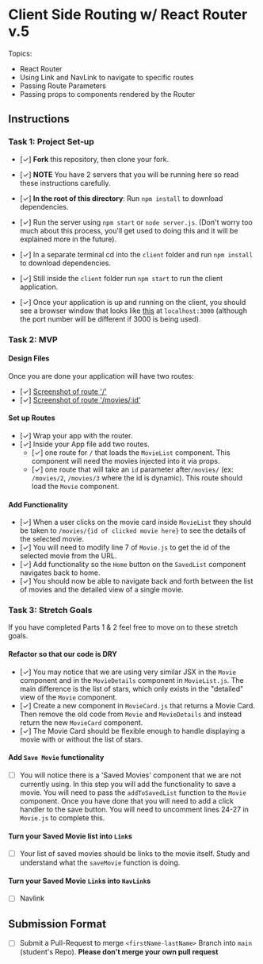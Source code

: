 # Client Side Routing w/ React Router v.5

Topics:

- React Router
- Using Link and NavLink to navigate to specific routes
- Passing Route Parameters
- Passing props to components rendered by the Router

## Instructions

### Task 1: Project Set-up

- [✓] **Fork** this repository, then clone your fork.
- [✓] **NOTE** You have 2 servers that you will be running here so read these instructions carefully.
- [✓] **In the root of this directory**: Run `npm install` to download dependencies.
- [✓] Run the server using `npm start` or `node server.js`. (Don't worry too much about this process, you'll get used to doing this and it will be explained more in the future).
- [✓] In a separate terminal cd into the `client` folder and run `npm install` to download dependencies.
- [✓] Still inside the `client` folder run `npm start` to run the client application.

- [✓] Once your application is up and running on the client, you should see a browser window that looks like [this](https://tk-assets.lambdaschool.com/c6b3e8d8-afe0-4663-82da-60b1de76f649_movies-home.png) at `localhost:3000` (although the port number will be different if 3000 is being used).

### Task 2: MVP

#### Design Files

Once you are done your application will have two routes:

- [✓] [Screenshot of route '/'](https://tk-assets.lambdaschool.com/b9ced241-681f-432a-9047-ef2ba7e34946_first-route.png)
- [✓] [Screenshot of route '/movies/:id'](https://tk-assets.lambdaschool.com/06f9f448-2804-4b4a-9408-41904af96a4e_second-route.png)

#### Set up Routes

- [✓] Wrap your app with the router.
- [✓] Inside your App file add two routes.
  - [✓] one route for `/` that loads the `MovieList` component. This component will need the movies injected into it via props.
  - [✓] one route that will take an `id` parameter after`/movies/` (ex: `/movies/2`, `/movies/3` where the id is dynamic). This route should load the `Movie` component.

#### Add Functionality

- [✓] When a user clicks on the movie card inside `MovieList` they should be taken to `/movies/{id of clicked movie here}` to see the details of the selected movie.
- [✓] You will need to modify line 7 of `Movie.js` to get the id of the selected movie from the URL.
- [✓] Add functionality so the `Home` button on the `SavedList` component navigates back to home.
- [✓] You should now be able to navigate back and forth between the list of movies and the detailed view of a single movie.

### Task 3: Stretch Goals

If you have completed Parts 1 & 2 feel free to move on to these stretch goals.

#### Refactor so that our code is DRY

- [✓] You may notice that we are using very similar JSX in the `Movie` component and in the `MovieDetails` component in `MovieList.js`. The main difference is the list of stars, which only exists in the "detailed" view of the `Movie` component.
- [✓] Create a new component in `MovieCard.js` that returns a Movie Card. Then remove the old code from `Movie` and `MovieDetails` and instead return the new `MovieCard` component.
- [✓] The Movie Card should be flexible enough to handle displaying a movie with or without the list of stars.

#### Add `Save Movie` functionality

- [ ] You will notice there is a 'Saved Movies' component that we are not currently using. In this step you will add the functionality to save a movie. You will need to pass the `addToSavedList` function to the `Movie` component. Once you have done that you will need to add a click handler to the save button. You will need to uncomment lines 24-27 in `Movie.js` to complete this.

#### Turn your Saved Movie list into `Link`s

- [ ] Your list of saved movies should be links to the movie itself. Study and understand what the `saveMovie` function is doing.

#### Turn your Saved Movie `Link`s into `NavLink`s

- [ ] Navlink

## Submission Format

- [ ] Submit a Pull-Request to merge `<firstName-lastName>` Branch into `main` (student's Repo). **Please don't merge your own pull request**
